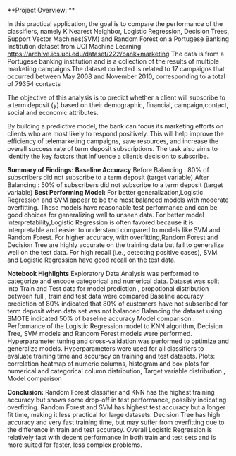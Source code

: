 **Project Overview: **

In this practical application, the goal is to compare the performance of the classifiers, namely K Nearest Neighbor, Logistic Regression, Decision Trees, 
Support Vector Machines(SVM) and Random Forest on a Portugese Banking Institution dataset from UCI Machine Learning 
https://archive.ics.uci.edu/dataset/222/bank+marketing
The data is from a Portugese banking institution and is a collection of the results of multiple marketing campaigns.The dataset collected is related to 17 campaigns 
that occurred between May 2008 and November 2010, corresponding to a total of 79354 contacts 

The objective of this analysis is to predict whether a client will subscribe to a term deposit (y) based on their demographic, financial, campaign,contact, social and 
economic attributes.

By building a predictive model, the bank can focus its marketing efforts on clients who are most likely to respond positively. This will help improve the efficiency of 
telemarketing campaigns, save resources, and increase the overall success rate of term deposit subscriptions. The task also aims to identify the key factors that influence a client’s decision to subscribe.

**Summary of Findings:**
**Baseline Accuracy**
 Before Balancing : 80% of subscribers did not subscribe to a term deposit (target variable)
 After Balancing : 50% of subscribers did not subscribe to a term deposit (target variable)
**Best Performing Model:** 
For better generalization,Logistic Regression and SVM appear to be the most balanced models with moderate overfitting. These models have reasonable test performance and can be good choices for generalizing well to unseen data.
For better model interpretability,Logistic Regression is often favored because it is interpretable and easier to understand compared to models like SVM and Random Forest.
For higher accuracy, with overfitting,Random Forest and Decision Tree are highly accurate on the training data but fail to generalize well on the test data.
For high recall (i.e., detecting positive cases), SVM and Logistic Regression have good recall on the test data.

**Notebook Highlights**
Exploratory Data Analysis was performed to categorize and encode categorical and numerical data.
Dataset was split into Train and Test data for model prediction , propotional distribution between full , train and test data were compared
Baseline accuracy prediction of 80% indicated that 80% of customers have not subscribed for term deposit when data set was not balanced
Balancing the dataset using SMOTE indicated 50% of baseline accuracy
Model comparison : Performance of the Logistic Regression model to KNN algorithm, Decision Tree, SVM models and Random Forest models were performed.
Hyperparameter tuning and cross-validation was performed to optimize and generalize models.
Hyperparameters  were used for all classifiers to evaluate training time and accuracy on training and test datasets.
Plots: correlation heatmap of numeric columns, histogram and box plots for numerical and categorical column distribution, Target variable distribution , Model comparison

**Conclusion:**
Random Forest classifier and KNN has the highest training accuracy but shows some drop-off in test performance, possibly indicating overfitting.
Random Forest and SVM has highest test accuracy but a longer fit time, making it less practical for large datasets.
Decision Tree has high accuracy and very fast training time, but may suffer from overfitting due to the difference in train and test accuracy.
Overall Logistic Regression is relatively fast with decent performance in both train and test sets and is more suited for faster, less complex problems.
